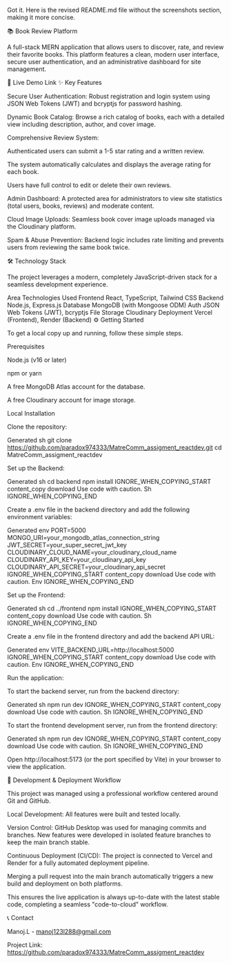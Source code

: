 Got it. Here is the revised README.md file without the screenshots section, making it more concise.

📚 Book Review Platform

A full-stack MERN application that allows users to discover, rate, and review their favorite books. This platform features a clean, modern user interface, secure user authentication, and an administrative dashboard for site management.

🚀 Live Demo Link
✨ Key Features

Secure User Authentication: Robust registration and login system using JSON Web Tokens (JWT) and bcryptjs for password hashing.

Dynamic Book Catalog: Browse a rich catalog of books, each with a detailed view including description, author, and cover image.

Comprehensive Review System:

Authenticated users can submit a 1-5 star rating and a written review.

The system automatically calculates and displays the average rating for each book.

Users have full control to edit or delete their own reviews.

Admin Dashboard: A protected area for administrators to view site statistics (total users, books, reviews) and moderate content.

Cloud Image Uploads: Seamless book cover image uploads managed via the Cloudinary platform.

Spam & Abuse Prevention: Backend logic includes rate limiting and prevents users from reviewing the same book twice.

🛠️ Technology Stack

The project leverages a modern, completely JavaScript-driven stack for a seamless development experience.

Area	Technologies Used
Frontend	React, TypeScript, Tailwind CSS
Backend	Node.js, Express.js
Database	MongoDB (with Mongoose ODM)
Auth	JSON Web Tokens (JWT), bcryptjs
File Storage	Cloudinary
Deployment	Vercel (Frontend), Render (Backend)
⚙️ Getting Started

To get a local copy up and running, follow these simple steps.

Prerequisites

Node.js (v16 or later)

npm or yarn

A free MongoDB Atlas account for the database.

A free Cloudinary account for image storage.

Local Installation

Clone the repository:

Generated sh
git clone https://github.com/paradox974333/MatreComm_assigment_reactdev.git
cd MatreComm_assigment_reactdev


Set up the Backend:

Generated sh
cd backend
npm install
IGNORE_WHEN_COPYING_START
content_copy
download
Use code with caution.
Sh
IGNORE_WHEN_COPYING_END

Create a .env file in the backend directory and add the following environment variables:

Generated env
PORT=5000
MONGO_URI=your_mongodb_atlas_connection_string
JWT_SECRET=your_super_secret_jwt_key
CLOUDINARY_CLOUD_NAME=your_cloudinary_cloud_name
CLOUDINARY_API_KEY=your_cloudinary_api_key
CLOUDINARY_API_SECRET=your_cloudinary_api_secret
IGNORE_WHEN_COPYING_START
content_copy
download
Use code with caution.
Env
IGNORE_WHEN_COPYING_END

Set up the Frontend:

Generated sh
cd ../frontend
npm install
IGNORE_WHEN_COPYING_START
content_copy
download
Use code with caution.
Sh
IGNORE_WHEN_COPYING_END

Create a .env file in the frontend directory and add the backend API URL:

Generated env
VITE_BACKEND_URL=http://localhost:5000
IGNORE_WHEN_COPYING_START
content_copy
download
Use code with caution.
Env
IGNORE_WHEN_COPYING_END

Run the application:

To start the backend server, run from the backend directory:

Generated sh
npm run dev
IGNORE_WHEN_COPYING_START
content_copy
download
Use code with caution.
Sh
IGNORE_WHEN_COPYING_END

To start the frontend development server, run from the frontend directory:

Generated sh
npm run dev
IGNORE_WHEN_COPYING_START
content_copy
download
Use code with caution.
Sh
IGNORE_WHEN_COPYING_END

Open http://localhost:5173 (or the port specified by Vite) in your browser to view the application.

🔄 Development & Deployment Workflow

This project was managed using a professional workflow centered around Git and GitHub.

Local Development: All features were built and tested locally.

Version Control: GitHub Desktop was used for managing commits and branches. New features were developed in isolated feature branches to keep the main branch stable.

Continuous Deployment (CI/CD): The project is connected to Vercel and Render for a fully automated deployment pipeline.

Merging a pull request into the main branch automatically triggers a new build and deployment on both platforms.

This ensures the live application is always up-to-date with the latest stable code, completing a seamless "code-to-cloud" workflow.

📞 Contact

Manoj.L - manoj123l288@gmail.com

Project Link: https://github.com/paradox974333/MatreComm_assigment_reactdev
